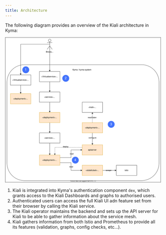 ```yaml
---
title: Architecture
---
```

The following diagram provides an overview of the Kiali architecture in Kyma:

![Kiali architecture](assets/architecture.svg)

1. Kiali is integrated into Kyma's authentication component `dex`, which grants access to the Kiali Dashboards and graphs to authorised users.
2. Authenticated users can access the full Kiali UI adn feature set from their browser by calling the Kiali service.
3. The Kiali operator maintains the backend and sets up the API server for Kiali to be able to gather information about the service mesh.
4. Kiali gathers information from both Istio and Prometheus to provide all its features (validation, graphs, config checks, etc...).